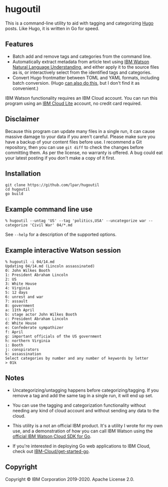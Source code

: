 
# hugoutil

This is a command-line utility to aid with tagging and categorizing [Hugo](https://gohugo.io/) posts.
Like Hugo, it is written in Go for speed.

## Features

 - Batch add and remove tags and categories from the command line.
 - Automatically extract metadata from article text using [IBM Watson][watson] [Natural Language Understanding][nlu],
 and either apply it to the source files as is, or interactively select from the identified tags and categories.
 - Convert Hugo frontmatter between TOML and YAML formats, including batch conversion. (Hugo [can also do this][convert], 
 but I don't find it as convenient.)

IBM Watson functionality requires an IBM Cloud account. You can run this program using an 
[IBM Cloud Lite][cloud] account, no credit card required.

[nlu]: https://www.ibm.com/cloud/watson-natural-language-understanding/resources
[cloud]: https://www.ibm.com/cloud/free/
[watson]: https://www.ibm.com/watson
[convert]: https://gohugo.io/commands/hugo_convert/

## Disclaimer

Because this program can update many files in a single run, it can cause massive damage to your data if you aren't careful.
Please make sure you have a backup of your content files before use. I recommend a Git repository, then you can use 
`git diff` to check the changes before committing them. As per the license, no warranty is offered.
A bug could eat your latest posting if you don't make a copy of it first.

## Installation

```
git clone https://github.com/lpar/hugoutil
cd hugoutil
go build
```

## Example command line use

```
% hugoutil --untag 'US' --tag 'politics,USA' --uncategorize war --categorize 'Civil War' 04/*.md
```

See `--help` for a description of the supported options.

## Example interactive Watson session

```
% hugoutil -i 04/14.md
Updating 04/14.md (Lincoln assassinated)
0: John Wilkes Booth
1: President Abraham Lincoln
2: US
3: White House
4: Virginia
5: 12 days
6: unrest and war
7: assault
8: government
a: 11th April
b: stage actor John Wilkes Booth
c: President Abraham Lincoln
d: White House
e: Confederate sympathizer
f: April
g: important officials of the US government
h: northern Virginia
i: Booth
j: conspirators
k: assassination
Select categories by number and any number of keywords by letter
> 01k
```

## Notes

 - Uncategorizing/untagging happens before categorizing/tagging. If you remove a tag and add the same tag in a single run, it will end up set.

 - You can use the tagging and categorization functionality without needing any kind of cloud account and without sending any data to the cloud.

 - This utility is a not an official IBM product. It's a utility I wrote for my own use, and a demonstration of how you can call IBM Watson using the [official IBM Watson Cloud SDK for Go](https://github.com/watson-developer-cloud/go-sdk).
 
 - If you're interested in deploying Go web applications to IBM Cloud, check out [IBM-Cloud/get-started-go][getstarted].
 
[getstarted]: https://github.com/IBM-Cloud/get-started-go

## Copyright

Copyright © IBM Corporation 2019-2020. Apache License 2.0.
 
